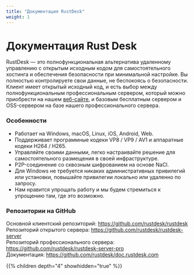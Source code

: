 ```yaml
---
title: "Документация RustDesk"
weight: 1
---
```


# Документация Rust Desk

RustDesk — это полнофункциональная альтернатива удаленному управлению с открытым исходным кодом для самостоятельного хостинга и обеспечения безопасности при минимальной настройке. Вы полностью контролируете свои данные, не беспокоясь о безопасности. Клиент имеет открытый исходный код, и есть выбор между полнофункциональным профессиональным сервером, который можно приобрести на нашем [веб-сайте](https://rustdesk.com), и базовым бесплатным сервером и OSS-сервером на базе нашего профессионального сервера.

### Особенности
- Работает на Windows, macOS, Linux, iOS, Android, Web.
- Поддерживает программные кодеки VP8 / VP9 / AV1 и аппаратные кодеки H264 / H265.
- Управляйте своими данными, легко настраивайте решение для самостоятельного размещения в своей инфраструктуре.
- P2P-соединение со сквозным шифрованием на основе NaCl.
- Для Windows не требуется никаких административных привилегий или установки, повышайте привилегии локально или удаленно по запросу.
- Нам нравится упрощать работу и мы будем стремиться к упрощению там, где это возможно.

### Репозитории на GitHub
Основной клиентский репозиторий: https://github.com/rustdesk/rustdesk</br>
Репозиторий открытого сервера: https://github.com/rustdesk/rustdesk-server</br>
Репозиторий профессионального сервера: https://github.com/rustdesk/rustdesk-server-pro</br>
Документация: https://github.com/rustdesk/doc.rustdesk.com</br>

{{% children depth="4" showhidden="true" %}}
